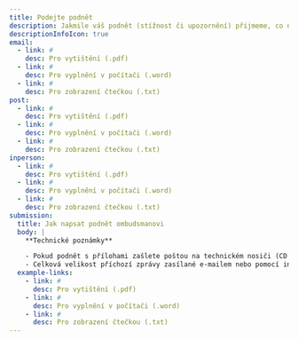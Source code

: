 ```yaml
---
title: Podejte podnět
description: Jakmile váš podnět (stížnost či upozornění) přijmeme, co nejdřív se vám ozveme. **Nejpozději do 30 dnů.**
descriptionInfoIcon: true
email:
  - link: #
    desc: Pro vytištění (.pdf)
  - link: #
    desc: Pro vyplnění v počítači (.word)
  - link: #
    desc: Pro zobrazení čtečkou (.txt)
post:
  - link: #
    desc: Pro vytištění (.pdf)
  - link: #
    desc: Pro vyplnění v počítači (.word)
  - link: #
    desc: Pro zobrazení čtečkou (.txt)
inperson:
  - link: #
    desc: Pro vytištění (.pdf)
  - link: #
    desc: Pro vyplnění v počítači (.word)
  - link: #
    desc: Pro zobrazení čtečkou (.txt)
submission:
  title: Jak napsat podnět ombudsmanovi
  body: |
    **Technické poznámky**

    - Pokud podnět s přílohami zašlete poštou na technickém nosiči (CD ROM, Flash Disk), bude vám vrácen jen na výslovné požádání. Při osobním doručení vám nosič obratem vrátíme, pouze si zkopírujeme příslušné dokumenty do datového úložiště podatelny.
    - Celková velikost příchozí zprávy zasílané e-mailem nebo pomocí interaktivního on-line formuláře je omezena na maximálně 20 MB. Zvažte tedy, jaké přílohy s podnětem zaslat a jestli není možné soubory zmenšit. Stejné pravidlo o maximální velikosti platí i pro dokumenty osobně předávané k nahrání na podatelně.
  example-links:
    - link: #
      desc: Pro vytištění (.pdf)
    - link: #
      desc: Pro vyplnění v počítači (.word)
    - link: #
      desc: Pro zobrazení čtečkou (.txt)
---
```

